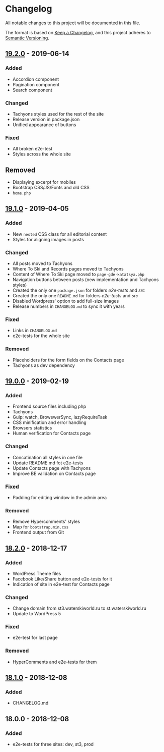 # Changelog
All notable changes to this project will be documented in this file.

The format is based on [Keep a Changelog],
and this project adheres to [Semantic Versioning].

## [19.2.0] - 2019-06-14
### Added
- Accordion component
- Pagination component
- Search component

### Changed
- Tachyons styles used for the rest of the site
- Release version in package.json
- Unified appearance of buttons

### Fixed
- All broken e2e-test
- Styles across the whole site

## Removed
- Displaying excerpt for mobiles
- Bootstrap CSS/JS/Fonts and old CSS
- `home.php`

## [19.1.0] - 2019-04-05
### Added
- New `nested` CSS class for all editorial content
- Styles for aligning images in posts

### Changed
- All posts moved to Tachyons
- Where To Ski and Records pages moved to Tachyons
- Content of Where To Ski page moved to `page-gde-katatsya.php`
- Navigation buttons between posts (new implementation and Tachyons styles)
- Created the only one `package.json` for folders *e2e-tests* and *src*
- Created the only one `README.md` for folders *e2e-tests* and *src*
- Disabled Wordpress' option to add full-size images
- Release numbers in `CHANGELOG.md` to sync it with years

### Fixed
- Links in `CHANGELOG.md`
- e2e-tests for the whole site

### Removed
- Placeholders for the form fields on the Contacts page
- Tachyons as dev dependency

## [19.0.0] - 2019-02-19
### Added
- Frontend source files including php
- Tachyons
- Gulp: watch, BrowswerSync, lazyRequireTask
- CSS minification and error handling
- Browsers statistics
- Human verification for Contacts page

### Changed
- Concatination all styles in one file
- Update README.md fot e2e-tests
- Update Contacts page with Tachyons
- Improve BE validation on Contacts page

### Fixed
- Padding for editing window in the admin area

### Removed
- Remove Hypercomments' styles
- Map for `bootstrap.min.css`
- Frontend output from Git

## [18.2.0] - 2018-12-17
### Added
- WordPress Theme files
- Facebook Like/Share button and e2e-tests for it
- Indication of site in e2e-test for Contacts page

### Changed
- Change domain from st3.waterskiworld.ru to st.waterskiworld.ru
- Update to WordPress 5

### Fixed
- e2e-test for last page

### Removed
- HyperComments and e2e-tests for them

## [18.1.0] - 2018-12-08
### Added
- CHANGELOG.md

## 18.0.0 - 2018-12-08
### Added
- e2e-tests for three sites: dev, st3, prod

[Keep a Changelog]: https://keepachangelog.com/en/1.0.0/
[Semantic Versioning]: https://semver.org/spec/v2.0.0.html
[19.2.0]: https://github.com/nekhaevskiy/waterskiworld/compare/v19.1.0...v19.2.0
[19.1.0]: https://github.com/nekhaevskiy/waterskiworld/compare/v19.0.0...v19.1.0
[19.0.0]: https://github.com/nekhaevskiy/waterskiworld/compare/v18.2.0...v19.0.0
[18.2.0]: https://github.com/nekhaevskiy/waterskiworld/compare/v18.1.0...v18.2.0
[18.1.0]: https://github.com/nekhaevskiy/waterskiworld/compare/v18.0.0...v18.1.0
